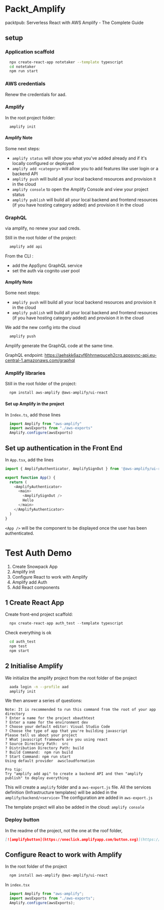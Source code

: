 # Packt_Amplify
packtpub: Serverless React with AWS Amplify - The Complete Guide

## setup

### Application scaffold

```sh
  npx create-react-app notetaker --template typescript
  cd notetaker
  npm run start
```

### AWS credentials

Renew the credentials for aad.

### Amplify

In the root project folder:
```sh
  amplify init
```

#### Amplify Note

Some next steps:
* ```amplify status``` will show you what you've added already and if it's locally configured or deployed
* ```amplify add <category>``` will allow you to add features like user login or a backend API
* ```amplify push``` will build all your local backend resources and provision it in the cloud
* ```amplify console``` to open the Amplify Console and view your project status
* ```amplify publish``` will build all your local backend and frontend resources (if you have hosting category added) and provision it in the cloud

### GraphQL

via amplify, no renew your aad creds.

Still in the root folder of the project:

```sh
  amplify add api
```

From the CLI :
* add the AppSync GraphQL service
* set the auth via cognito user pool

#### Amplify Note

Some next steps:
* ```amplify push``` will build all your local backend resources and provision it in the cloud
* ```amplify publish``` will build all your local backend and frontend resources (if you have hosting category added) and provision it in the cloud


We add the new config into the cloud
```sh
  amplify push
```

Amplify generate the GraphQL code at the same time.

GraphQL endpoint: https://aehskk6azvf6hhrnwpuceh2crq.appsync-api.eu-central-1.amazonaws.com/graphql

### Amplify libraries

Still in the root folder of the project:

```sh
  npm install aws-amplify @aws-amplify/ui-react
```

#### Set up Amplify in the project

In `Index.ts`, add those lines
```js
  import Amplify from "aws-amplify"
  import awsExports from "./aws-exports"
  Amplify.configure(awsExports)
```

## Set up authentication in the Front End

In `App.tsx`, add the lines
```js
import { AmplifyAuthenticator, AmplifySignOut } from '@aws-amplify/ui-react'

export function App() {
  return (
    <AmplifyAuthenticator>
      <main>
        <AmplifySignOut />
        Hello
      </main>
    </AmplifyAuthenticator>
  )
}
```

`<App />` will be the component to be displayed once the user has been authenticated.


# Test Auth Demo

1. Create Snowpack App
2. Amplify init
3. Configure React to work with Amplify
4. Amplify add Auth
5. Add React components

## 1 Create React App
Create front-end project scaffold:
```js
  npx create-react-app auth_test --template typescript
```

Check everything is ok
```zsh
  cd auth_test
  npm test
  npm start
```

## 2 Initialise Amplify

We initialize the amplify project from the root folder of tbe project
```zsh
  aada login -n --profile aad 
  amplify init
```

We then answer a series of questions:
```
Note: It is recommended to run this command from the root of your app directory
? Enter a name for the project xbauthtest
? Enter a name for the environment dev
? Choose your default editor: Visual Studio Code
? Choose the type of app that you're building javascript
Please tell us about your project
? What javascript framework are you using react
? Source Directory Path:  src
? Distribution Directory Path: build
? Build Command:  npm run build
? Start Command: npm run start
Using default provider  awscloudformation

Pro tip:
Try "amplify add api" to create a backend API and then "amplify publish" to deploy everything
```

This will create a `amplify` folder and a `aws-export.js` file.
All the services definition (Infrastructure templates) will be added in the `amplify/backend/<service>`
The configuration are added in `aws-export.js`

The template project will also be added in the cloud: `amplify console`

### Deploy button

In the readme of the project, not the one at the roof folder,
```md
[![amplifybutton](https://oneclick.amplifyapp.com/button.svg)](https://console.aws.amazon.com/amplify/home#/deploy?repo=https://github.com/XavierBrinonECS/test)
```

## Configure React to work with Amplify

In the root folder of the project
```zsh
  npm install aws-amplify @aws-amplify/ui-react
```

In `index.tsx`
```javascript
  import Amplify from "aws-amplify";
  import awsExports from "./aws-exports";
  Amplify.configure(awsExports);
```
